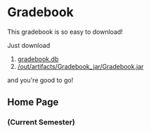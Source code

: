 # Gradebook

This gradebook is so easy to download! 

Just download  

1. [gradebook.db](/gradebook.db)
2.  [/out/artifacts/Gradebook_jar/Gradebook.jar](/out/artifacts/Gradebook_jar/Gradebook.jar)

and you're good to go!


## Home Page 
### (Current Semester)